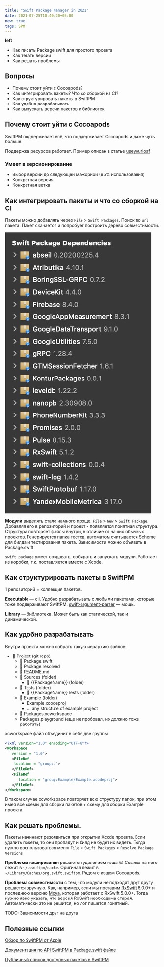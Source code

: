 ```yaml
---
title: "Swift Package Manager in 2021"
date: 2021-07-25T10:40:20+05:00
new: true
tags: SPM
---
```


**left**

- Как писать Package.swift для простого проекта
- Как тегать версии
- Как решать проблемы

## Вопросы

- Почему стоит уйти с Cocoapods?
- Как интегрировать пакеты? Что со сборкой на CI?
- Как структурировать пакеты в SwiftPM
- Как удобно разрабатывать
- Как выпускать версии пакетов и библиотек

## Почему стоит уйти с Cocoapods

SwiftPM поддерживает всё, что поддерживает Cocoapods и даже чуть больше.

Поддержка ресурсов работает. Пример описан в статье [useyourloaf](https://useyourloaf.com/blog/add-resources-to-swift-packages/)

### Умеет в версионирование

- Выбор версии до следующей мажорной (95% использования)
- Конкретная версия
- Конкретная ветка

## Как интегрировать пакеты и что со сборкой на CI

Пакеты можно добавлять через `File` > `Swift Packages`. Поиск по `url` пакета. Пакет скачается и попробует построить дерево совместимости.

![](/swiftpm/1.png)

**Модули** выделять стало намного проще. `File` > `New` > `Swift Package`. Добавляя его в репозиторий и проект - появляется понятная структура. Структура повторяет файлы внутри, в отличие от наших обычных проектов. Генерируется папка тестов, автоматом считывается Scheme для билда и тестирования пакета. Зависимости можно объявить в Package.swift

`swift package` умеет создавать, собирать и запускать модули. Работает из коробки, т.к. поставляется вместе с Xcode.

## Как структурировать пакеты в SwiftPM

1 репозиторий = коллекция пакетов.

**Executable** — cli. Удобно разрабатывать с любыми пакетами, которые тоже поддерживают SwiftPM. [swift-argument-parser](https://github.com/apple/swift-argument-parser) — мощь.

**Library** — библиотека. Может быть как статической, так и динамической.

## Как удобно разрабатывать

Внутри проекта можно собрать такую иерархию файлов:

- 📁 Project (git repo)
  - 📄 Package.swift
  - 📄 Package.resolved
  - 📄 README.md
  - 📁 Sources (folder)
    - 📁 {{PackageName}} (folder)
  - 📁 Tests (folder)
    - 📁 {{PackageName}}Tests (folder)
  - 📁 Example (folder)
    - Example.xcodeproj
    - ... any structure of example project
  - 📄 Packages.xcworkspace
  - Packages.playground (еще не пробовал, но должно тоже работать)

xcworkspace файл объединит в себе две группы

```xml
<?xml version="1.0" encoding="UTF-8"?>
<Workspace
   version = "1.0">
   <FileRef
    location = "group:.">
   </FileRef>
   <FileRef
      location = "group:Example/Example.xcodeproj">
   </FileRef>
</Workspace>
```

В таком случае xcworkspace повторяет всю структуру папок, при этом имея все схемы для сборки пакетов + схему для сборки Example проекта.

## Как решать проблемы.

Пакеты начинают резолвиться при открытии Xcode проекта. Если удалить пакеты, то они пропадут и билд не будет их видеть. Тогда нужно воспользоваться меню `File` > `Swift Packages` > `Resolve Package Versions`

**Проблемы кэширования** решаются удалением кэша 😀 Ссылка на него лежит в `~/.swiftpm/cache`. Оригинал лежит в `~/Library/Caches/org.swift.swiftpm`. Рядом с кэшем Cocoapods.

**Проблема совместимости** с тем, что модули не подходят друг другу решается вручную. Как, например, если мы поставим [RxSwift](https://github.com/ReactiveX/RxSwift) 6.0.0+ и последнюю версию [Moya](https://github.com/Moya/Moya/releases/tag/14.0.1), которая работает с RxSwift 5.0.0+. Тогда нужно явно указать, что версия RxSwift необходима старая. Автоматически это не решится, но лог пишется понятный.

TODO: Зависимости друг на друга

## Полезные ссылки

[Обзор по SwiftPM от Apple](https://swift.org/package-manager/)

[Документация по API SwiftPM в Package.swift файле](https://docs.swift.org/package-manager/)

[Публичный список доступных пакетов в SwiftPM](https://swiftpackageindex.com)
